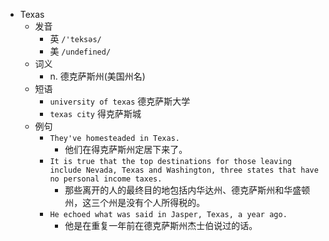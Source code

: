 - Texas
  - 发音
    - 英 `/'teksəs/`
    - 美 `/undefined/`
  - 词义
    - n. 德克萨斯州(美国州名)
  - 短语
    - `university of texas` 德克萨斯大学 
    - `texas city` 得克萨斯城 
  - 例句
    - `They've homesteaded in Texas.`
      - 他们在得克萨斯州定居下来了。
    - `It is true that the top destinations for those leaving include Nevada, Texas and Washington, three states that have no personal income taxes.`
      - 那些离开的人的最终目的地包括内华达州、德克萨斯州和华盛顿州，这三个州是没有个人所得税的。
    - `He echoed what was said in Jasper, Texas, a year ago.`
      - 他是在重复一年前在德克萨斯州杰士伯说过的话。

